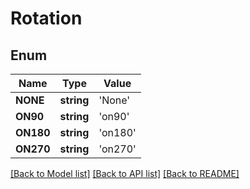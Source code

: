 # Rotation

## Enum
Name | Type | Value
------------ | ------------- | -------------
**NONE** | **string** | 'None'
**ON90** | **string** | 'on90'
**ON180** | **string** | 'on180'
**ON270** | **string** | 'on270'


[[Back to Model list]](../README.md#documentation-for-models) [[Back to API list]](../README.md#documentation-for-api-endpoints) [[Back to README]](../README.md)


